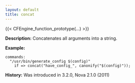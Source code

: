 ```yaml
---
layout: default
title: concat
---
```


{{< CFEngine_function_prototype(...) >}}

**Description:** Concatenates all arguments into a string.

**Example:**

```cf3
commands:
  "/usr/bin/generate_config $(config)"
    if => concat("have_config_", canonify("$(config)"));
```

**History:** Was introduced in 3.2.0, Nova 2.1.0 (2011)
